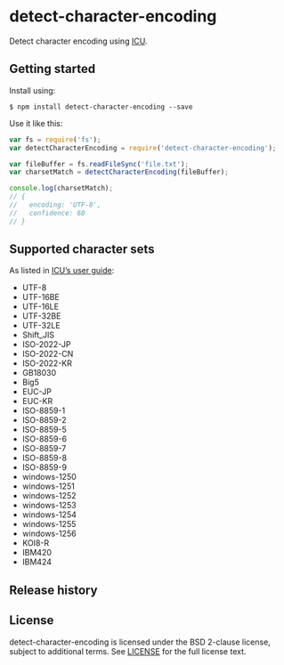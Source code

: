 # detect-character-encoding

Detect character encoding using [ICU](http://site.icu-project.org).

## Getting started

Install using:

```shell
$ npm install detect-character-encoding --save
```

Use it like this:

```js
var fs = require('fs');
var detectCharacterEncoding = require('detect-character-encoding');

var fileBuffer = fs.readFileSync('file.txt');
var charsetMatch = detectCharacterEncoding(fileBuffer);

console.log(charsetMatch);
// {
//   encoding: 'UTF-8',
//   confidence: 60
// }
```

## Supported character sets

As listed in [ICU’s user guide](http://userguide.icu-project.org/conversion/detection#TOC-Detected-Encodings):

- UTF-8
- UTF-16BE
- UTF-16LE
- UTF-32BE
- UTF-32LE
- Shift_JIS
- ISO-2022-JP
- ISO-2022-CN
- ISO-2022-KR
- GB18030
- Big5
- EUC-JP
- EUC-KR
- ISO-8859-1
- ISO-8859-2
- ISO-8859-5
- ISO-8859-6
- ISO-8859-7
- ISO-8859-8
- ISO-8859-9
- windows-1250
- windows-1251
- windows-1252
- windows-1253
- windows-1254
- windows-1255
- windows-1256
- KOI8-R
- IBM420
- IBM424

## Release history

## License

detect-character-encoding is licensed under the BSD 2-clause license, subject to additional terms. See [LICENSE](./LICENSE) for the full license text.
